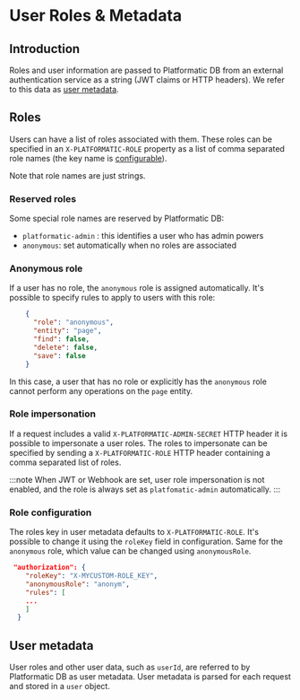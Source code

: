 # User Roles & Metadata

## Introduction

<!--

TODO: Explain what roles and user metadata are

-->

Roles and user information are passed to Platformatic DB from an external
authentication service as a string (JWT claims or HTTP headers). We refer to
this data as [user metadata](#user-metadata).

## Roles

<!-- TODO: Rewrite this section -->

<!-- TODO: Update the link here -->
Users can have a list of roles associated with them. These roles can be specified
in an `X-PLATFORMATIC-ROLE` property as a list of comma separated role names
(the key name is [configurable](/reference/db/configuration.md#role-and-anonymous-keys)).

Note that role names are just strings.

### Reserved roles

Some special role names are reserved by Platformatic DB:

- `platformatic-admin` : this identifies a user who has admin powers
- `anonymous`: set automatically when no roles are associated

### Anonymous role

If a user has no role, the `anonymous` role is assigned automatically. It's possible
to specify rules to apply to users with this role:

```json
    {
      "role": "anonymous",
      "entity": "page",
      "find": false,
      "delete": false,
      "save": false
    }
```

In this case, a user that has no role or explicitly has the `anonymous` role
cannot perform any operations on the `page` entity.

### Role impersonation

If a request includes a valid `X-PLATFORMATIC-ADMIN-SECRET` HTTP header it is
possible to impersonate a user roles. The roles to impersonate can be specified
by sending a `X-PLATFORMATIC-ROLE` HTTP header containing a comma separated list
of roles.

<!--

TODO: Add an example

X-PLATFORMATIC-ADMIN-SECRET: <shared-admin-secret>
X-PLATFORMATIC-ROLE: editor,admin

-->

<!-- TODO: I don't understand the following note. Clarify it. -->

:::note
When JWT or Webhook are set, user role impersonation is not enabled, and the role
is always set as `platfomatic-admin` automatically.
:::

### Role configuration

The roles key in user metadata defaults to `X-PLATFORMATIC-ROLE`. It's possible to change it using the `roleKey` field in configuration. Same for the `anonymous` role, which value can be changed using `anonymousRole`.

```json
 "authorization": {
    "roleKey": "X-MYCUSTOM-ROLE_KEY",
    "anonymousRole": "anonym",
    "rules": [
    ...
    ]
  }
```

## User metadata

User roles and other user data, such as `userId`, are referred to by Platformatic
DB as user metadata. User metadata is parsed for each request and stored in a `user`
object.

<!-- TODO: Give some examples? -->
